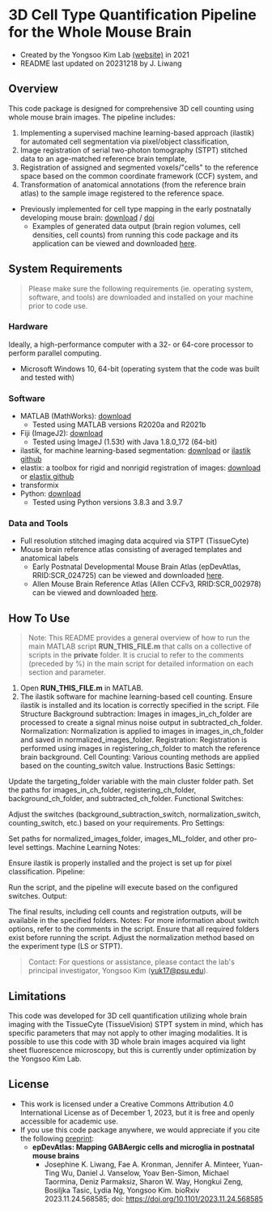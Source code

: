 # 3D Cell Type Quantification Pipeline for the Whole Mouse Brain 
- Created by the Yongsoo Kim Lab [(website)](https://kimlab.io/) in 2021
- README last updated on 20231218 by J. Liwang

## Overview
This code package is designed for comprehensive 3D cell counting using whole mouse brain images. The pipeline includes:
1. Implementing a supervised machine learning-based approach (ilastik) for automated cell segmentation via pixel/object classification,
2. Image registration of serial two-photon tomography (STPT) stitched data to an age-matched reference brain template,
3. Registration of assigned and segmented voxels/"cells" to the reference space based on the common coordinate framework (CCF) system, and
4. Transformation of anatomical annotations (from the reference brain atlas) to the sample image registered to the reference space.

- Previously implemented for cell type mapping in the early postnatally developing mouse brain: [download](https://www.biorxiv.org/content/10.1101/2023.11.24.568585v1.full.pdf) / [doi](https://www.biorxiv.org/content/10.1101/2023.11.24.568585v1) 
  - Examples of generated data output (brain region volumes, cell densities, cell counts) from running this code package and its application can be viewed and downloaded [here](https://kimlab.io/brain-map/epDevAtlas/).

## System Requirements
> Please make sure the following requirements (ie. operating system, software, and tools) are downloaded and installed on your machine prior to code use.

### Hardware
Ideally, a high-performance computer with a 32- or 64-core processor to perform parallel computing.
- Microsoft Windows 10, 64-bit (operating system that the code was built and tested with) 

### Software
- MATLAB (MathWorks): [download](https://www.mathworks.com/products/matlab.html?s_tid=hp_products_matlab)
  - Tested using MATLAB versions R2020a and R2021b
- Fiji (ImageJ2): [download](https://imagej.net/software/fiji/)
  - Tested using ImageJ (1.53t) with Java 1.8.0_172 (64-bit)
- ilastik, for machine learning-based segmentation: [download](https://www.ilastik.org/documentation/basics/installation) or [ilastik github](https://github.com/ilastik/ilastik)
- elastix: a toolbox for rigid and nonrigid registration of images: [download](https://elastix.lumc.nl/download.php) or [elastix github](https://github.com/SuperElastix/elastix)
- transformix
- Python: [download](https://www.python.org/downloads/)
  - Tested using Python versions 3.8.3 and 3.9.7
 
### Data and Tools
- Full resolution stitched imaging data acquired via STPT (TissueCyte)
- Mouse brain reference atlas consisting of averaged templates and anatomical labels
  - Early Postnatal Developmental Mouse Brain Atlas (epDevAtlas, RRID:SCR_024725) can be viewed and downloaded [here](https://kimlab.io/brain-map/epDevAtlas/).
  - Allen Mouse Brain Reference Atlas (Allen CCFv3, RRID:SCR_002978) can be viewed and downloaded [here](https://mouse.brain-map.org/static/atlas).

## How To Use
> Note: This README provides a general overview of how to run the main MATLAB script **RUN_THIS_FILE.m** that calls on a collective of scripts in the **private** folder. It is crucial to refer to the comments (preceded by %) in the main script for detailed information on each section and parameter.

1. Open **RUN_THIS_FILE.m** in MATLAB. 
2. The ilastik software for machine learning-based cell counting. Ensure ilastik is installed and its location is correctly specified in the script.
File Structure
Background subtraction: Images in images_in_ch_folder are processed to create a signal minus noise output in subtracted_ch_folder.
Normalization: Normalization is applied to images in images_in_ch_folder and saved in normalized_images_folder.
Registration: Registration is performed using images in registering_ch_folder to match the reference brain background.
Cell Counting: Various counting methods are applied based on the counting_switch value.
Instructions
Basic Settings:

Update the targeting_folder variable with the main cluster folder path.
Set the paths for images_in_ch_folder, registering_ch_folder, background_ch_folder, and subtracted_ch_folder.
Functional Switches:

Adjust the switches (background_subtraction_switch, normalization_switch, counting_switch, etc.) based on your requirements.
Pro Settings:

Set paths for normalized_images_folder, images_ML_folder, and other pro-level settings.
Machine Learning Notes:

Ensure ilastik is properly installed and the project is set up for pixel classification.
Pipeline:

Run the script, and the pipeline will execute based on the configured switches.
Output:

The final results, including cell counts and registration outputs, will be available in the specified folders.
Notes:
For more information about switch options, refer to the comments in the script.
Ensure that all required folders exist before running the script.
Adjust the normalization method based on the experiment type (LS or STPT).

> Contact: For questions or assistance, please contact the lab's principal investigator, Yongsoo Kim (yuk17@psu.edu).





## Limitations
This code was developed for 3D cell quantification utilizing whole brain imaging with the TissueCyte (TissueVision) STPT system in mind, which has specific parameters that may not apply to other imaging modalities. It is possible to use this code with 3D whole brain images acquired via light sheet fluorescence microscopy, but this is currently under optimization by the Yongsoo Kim Lab.


## License
- This work is licensed under a Creative Commons Attribution 4.0 International License as of December 1, 2023, but it is free and openly accessible for academic use.
- If you use this code package anywhere, we would appreciate if you cite the following [preprint](https://www.biorxiv.org/content/10.1101/2023.11.24.568585v1):
  - **epDevAtlas: Mapping GABAergic cells and microglia in postnatal mouse brains**
    - Josephine K. Liwang, Fae A. Kronman, Jennifer A. Minteer, Yuan-Ting Wu, Daniel J. Vanselow, Yoav Ben-Simon, Michael Taormina, Deniz Parmaksiz, Sharon W. Way, Hongkui Zeng, Bosiljka Tasic, Lydia Ng, Yongsoo Kim. bioRxiv 2023.11.24.568585; doi: https://doi.org/10.1101/2023.11.24.568585
